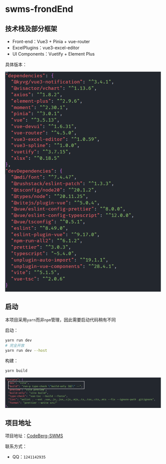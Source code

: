 # swms-frondEnd

## 技术栈及部分框架

* Front-end：Vue3 + Pinia + vue-router
* ExcelPlugins：vue3-excel-editor
* UI Components：Vuetify + Element Plus

具体版本：

![image-20250406181507073](README.assets/image-20250406181507073.png)

## 启动

本项目采用`yarn`而非`npm`管理，因此需要启动代码稍有不同

启动：

```bash
yarn run dev 
# 完全开放
yarn run dev --host
```

构建：

```bash
yarn build
```

![image-20250406181809832](README.assets/image-20250406181809832.png)

## 项目地址

项目地址：[CodeBerg-SWMS](https://codeberg.org/SWMS/swms-web)

联系方式：

* QQ：`1241142935`
